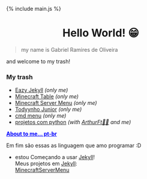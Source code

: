 {% include main.js %}

<h1 align="center"> Hello World! 😁</h1>

> my name is Gabriel Ramires de Oliveira

and welcome to my trash!

### My trash
 - [Eazy Jekyll](https://github.com/gabrielramires/Eazy_Jekyll) *(only me)*
 - [Minecraft Table](https://github.com/gabrielramires/MinecraftTable) *(only me)*
 - [Minecraft Server Menu](https://github.com/gabrielramires/MinecraftServerMenu) *(only me)*
 - [Todyynho Junior](https://github.com/gabrielramires/Todyynho-Junior) *(only me)*
 - [cmd menu](https://github.com/gabrielramires/cmd_menu) *(only me)*
 - [projetos com python](https://github.com/gabrielramires/projetos-com-python) *(with [ArthurFt👩‍🦲](https://github.com/ArthurFt) and me)*
 
<strong><ins id="abouttome" onclick="abouttome()" style="cursor: pointer; color: blue;">About to me... pt-br</ins></strong>
<br>

<div id="abouttome_text">
 
</div>

Em fim são essas as linguagem que amo programar :D
 
- estou Começando a usar [Jekyll](https://jekyllrb.com)!\
 Meus projetos em [Jekyll](https://jekyllrb.com):\
 [MinecraftServerMenu](https://gabrielramires.github.io/MinecraftServerMenu)
